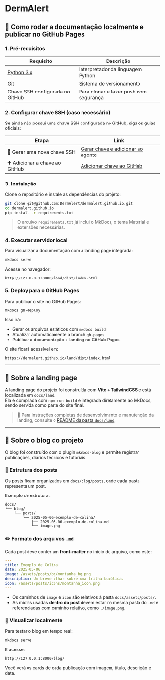 # DermAlert

## 🚀 Como rodar a documentação localmente e publicar no GitHub Pages

### 1. Pré-requisitos

| Requisito | Descrição |
|-----------|-----------|
| [Python 3.x](https://www.python.org/downloads/) | Interpretador da linguagem Python |
| [Git](https://git-scm.com/downloads) | Sistema de versionamento |
| Chave SSH configurada no GitHub | Para clonar e fazer push com segurança |

### 2. Configurar chave SSH (caso necessário)

Se ainda não possui uma chave SSH configurada no GitHub, siga os guias oficiais:

| Etapa | Link |
|-------|------|
| 🔑 Gerar uma nova chave SSH | [Gerar chave e adicionar ao agente](https://docs.github.com/en/authentication/connecting-to-github-with-ssh/generating-a-new-ssh-key-and-adding-it-to-the-ssh-agent) |
| ➕ Adicionar a chave ao GitHub | [Adicionar chave ao GitHub](https://docs.github.com/en/authentication/connecting-to-github-with-ssh/adding-a-new-ssh-key-to-your-github-account) |

### 3. Instalação

Clone o repositório e instale as dependências do projeto:

```bash
git clone git@github.com:DermAlert/dermalert.github.io.git
cd dermalert.github.io
pip install -r requirements.txt
```

> O arquivo `requirements.txt` já inclui o MkDocs, o tema Material e extensões necessárias.

### 4. Executar servidor local

Para visualizar a documentação com a landing page integrada:

```bash
mkdocs serve
```

Acesse no navegador:

```
http://127.0.0.1:8000/land/dist/index.html
```

### 5. Deploy para o GitHub Pages

Para publicar o site no GitHub Pages:

```bash
mkdocs gh-deploy
```

Isso irá:

- Gerar os arquivos estáticos com `mkdocs build`
- Atualizar automaticamente a branch `gh-pages`
- Publicar a documentação + landing no GitHub Pages

O site ficará acessível em:

```
https://dermalert.github.io/land/dist/index.html
```

---

## 🧭 Sobre a landing page

A landing page do projeto foi construída com **Vite + TailwindCSS** e está localizada em `docs/land`.  
Ela é compilada com `npm run build` e integrada diretamente ao MkDocs, sendo servida como parte do site final.

> 📌 Para instruções completas de desenvolvimento e manutenção da landing, consulte o [README da pasta `docs/land`](https://github.com/DermAlert/dermalert.github.io/blob/main/docs/land/README.md).

---

## 📝 Sobre o blog do projeto

O blog foi construído com o plugin `mkdocs-blog` e permite registrar publicações, diários técnicos e tutoriais.

### 🧱 Estrutura dos posts

Os posts ficam organizados em `docs/blog/posts`, onde cada pasta representa um post.

Exemplo de estrutura:
```
docs/
└── blog/
    └── posts/
        └── 2025-05-06-exemplo-de-colina/
            ├── 2025-05-06-exemplo-de-colina.md
            └── image.png
```

### ✏️ Formato dos arquivos `.md`

Cada post deve conter um **front-matter** no início do arquivo, como este:

```yaml
---
title: Exemplo de Colina
date: 2025-05-06
image: /assets/posts/bg/montanha_bg.png
description: Um breve olhar sobre uma trilha bucólica.
icon: /assets/posts/icons/montanha_icon.png
---
```

- Os caminhos de `image` e `icon` são relativos à pasta `docs/assets/posts/`.
- As mídias usadas **dentro do post** devem estar na mesma pasta do `.md` e referenciadas com caminho relativo, como `./image.png`.

### 🧪 Visualizar localmente

Para testar o blog em tempo real:

```bash
mkdocs serve
```

E acesse:

```
http://127.0.0.1:8000/blog/
```

Você verá os cards de cada publicação com imagem, título, descrição e data.